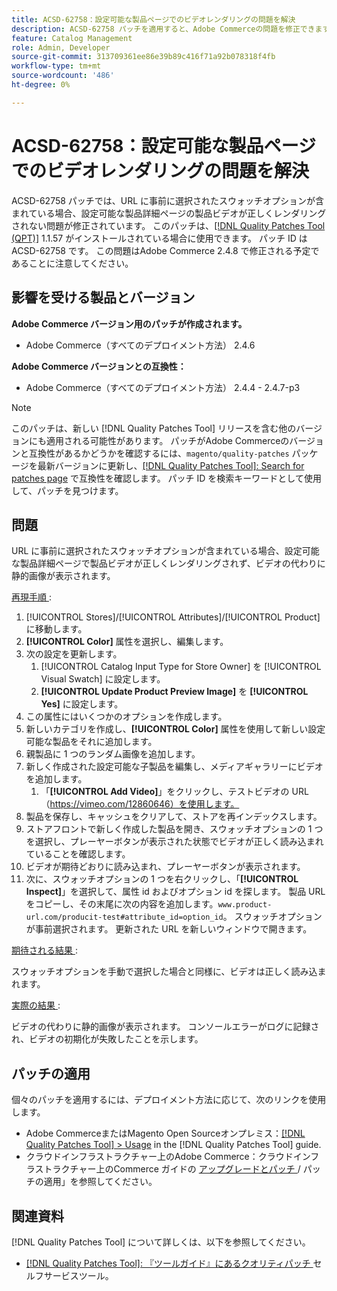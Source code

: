 ```yaml
---
title: ACSD-62758：設定可能な製品ページでのビデオレンダリングの問題を解決
description: ACSD-62758 パッチを適用すると、Adobe Commerceの問題を修正できます。この問題では、事前に選択されたスウォッチオプションが URL に含まれている場合、設定可能な製品詳細ページの製品ビデオが正しくレンダリングされません。
feature: Catalog Management
role: Admin, Developer
source-git-commit: 313709361ee86e39b89c416f71a92b078318f4fb
workflow-type: tm+mt
source-wordcount: '486'
ht-degree: 0%

---
```


# ACSD-62758：設定可能な製品ページでのビデオレンダリングの問題を解決

ACSD-62758 パッチでは、URL に事前に選択されたスウォッチオプションが含まれている場合、設定可能な製品詳細ページの製品ビデオが正しくレンダリングされない問題が修正されています。 このパッチは、[[!DNL Quality Patches Tool (QPT)]](https://experienceleague.adobe.com/help/tools/quality-patches-tool/quality-patches-tool-to-self-serve-quality-patches.md) 1.1.57 がインストールされている場合に使用できます。 パッチ ID は ACSD-62758 です。 この問題はAdobe Commerce 2.4.8 で修正される予定であることに注意してください。

## 影響を受ける製品とバージョン

**Adobe Commerce バージョン用のパッチが作成されます。**

* Adobe Commerce（すべてのデプロイメント方法） 2.4.6

**Adobe Commerce バージョンとの互換性：**

* Adobe Commerce（すべてのデプロイメント方法） 2.4.4 - 2.4.7-p3

>[!NOTE]
>
>このパッチは、新しい [!DNL Quality Patches Tool] リリースを含む他のバージョンにも適用される可能性があります。 パッチがAdobe Commerceのバージョンと互換性があるかどうかを確認するには、`magento/quality-patches` パッケージを最新バージョンに更新し、[[!DNL Quality Patches Tool]: Search for patches page](https://experienceleague.adobe.com/tools/commerce-quality-patches/index.html) で互換性を確認します。 パッチ ID を検索キーワードとして使用して、パッチを見つけます。

## 問題

URL に事前に選択されたスウォッチオプションが含まれている場合、設定可能な製品詳細ページで製品ビデオが正しくレンダリングされず、ビデオの代わりに静的画像が表示されます。

<u> 再現手順 </u>:

1. [!UICONTROL Stores]/[!UICONTROL Attributes]/[!UICONTROL Product] に移動します。
1. **[!UICONTROL Color]** 属性を選択し、編集します。
1. 次の設定を更新します。
   1. [!UICONTROL Catalog Input Type for Store Owner] を [!UICONTROL Visual Swatch] に設定します。
   1. **[!UICONTROL Update Product Preview Image]** を **[!UICONTROL Yes]** に設定します。
1. この属性にはいくつかのオプションを作成します。
1. 新しいカテゴリを作成し、**[!UICONTROL Color]** 属性を使用して新しい設定可能な製品をそれに追加します。
1. 親製品に 1 つのランダム画像を追加します。
1. 新しく作成された設定可能な子製品を編集し、メディアギャラリーにビデオを追加します。
   1. 「**[!UICONTROL Add Video]**」をクリックし、テストビデオの URL （https://vimeo.com/12860646）を使用します。
1. 製品を保存し、キャッシュをクリアして、ストアを再インデックスします。
1. ストアフロントで新しく作成した製品を開き、スウォッチオプションの 1 つを選択し、プレーヤーボタンが表示された状態でビデオが正しく読み込まれていることを確認します。
1. ビデオが期待どおりに読み込まれ、プレーヤーボタンが表示されます。
1. 次に、スウォッチオプションの 1 つを右クリックし、「**[!UICONTROL Inspect]**」を選択して、属性 id およびオプション id を探します。 製品 URL をコピーし、その末尾に次の内容を追加します。`www.product-url.com/producit-test#attribute_id=option_id`。 スウォッチオプションが事前選択されます。 更新された URL を新しいウィンドウで開きます。

<u> 期待される結果 </u>:

スウォッチオプションを手動で選択した場合と同様に、ビデオは正しく読み込まれます。

<u> 実際の結果 </u>:

ビデオの代わりに静的画像が表示されます。 コンソールエラーがログに記録され、ビデオの初期化が失敗したことを示します。

## パッチの適用

個々のパッチを適用するには、デプロイメント方法に応じて、次のリンクを使用します。

* Adobe CommerceまたはMagento Open Sourceオンプレミス：[[!DNL Quality Patches Tool] > Usage](/help/tools/quality-patches-tool/usage.md) in the [!DNL Quality Patches Tool] guide.
* クラウドインフラストラクチャー上のAdobe Commerce：クラウドインフラストラクチャー上のCommerce ガイドの [ アップグレードとパッチ ](https://experienceleague.adobe.com/docs/commerce-cloud-service/user-guide/develop/upgrade/apply-patches.html)/ パッチの適用」を参照してください。


## 関連資料

[!DNL Quality Patches Tool] について詳しくは、以下を参照してください。

* [[!DNL Quality Patches Tool]: 『ツールガイド』にあるクオリティパッチ ](/help/tools/quality-patches-tool/quality-patches-tool-to-self-serve-quality-patches.md) セルフサービスツール。

